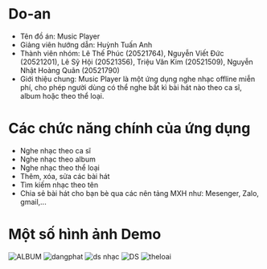 # Do-an
- Tên đồ án: Music Player
- Giảng viên hướng dẫn: Huỳnh Tuấn Anh
- Thành viên nhóm:
    Lê Thế Phúc                 (20521764),
    Nguyễn Viết Đức             (20521201),
    Lê Sỹ Hội                   (20521356),
    Triệu Văn Kim               (20521509),
    Nguyễn Nhật Hoàng Quân      (20521790)   
- Giới thiệu chung: Music Player là một ứng dụng nghe nhạc offline miễn phí, cho phép người dùng có thể nghe bất kì bài hát nào theo ca sĩ, album hoặc theo thể loại.
  </a>
#  Các chức năng chính của ứng dụng
   - Nghe nhạc theo ca sĩ
   - Nghe nhạc theo album
   - Nghe nhạc theo thể loại
   - Thêm, xóa, sửa các bài hát
   - Tìm kiếm nhạc theo tên
   - Chia sẻ bài hát cho bạn bè qua các nên tảng MXH như: Mesenger, Zalo, gmail,...
  </a>
  
# Một số hình ảnh Demo 
  

![ALBUM](https://user-images.githubusercontent.com/91202778/173234867-cff447ba-668d-4a7b-907e-7f62e394c5f1.png)
![dangphat](https://user-images.githubusercontent.com/91202778/173234884-1f5b00fe-78da-4c37-8900-b8f1d746355f.png)
![ds nhạc](https://user-images.githubusercontent.com/91202778/173234927-fa6ce4ba-004f-45f5-9e79-0a172ce8ae59.png)
![DS](https://user-images.githubusercontent.com/91202778/173234936-40075f8a-c014-4d09-bef5-544d73a8327e.png)
![theloai](https://user-images.githubusercontent.com/91202778/173234944-c39f21d5-24c7-4251-803c-8016d83e80de.png)
  </a>
